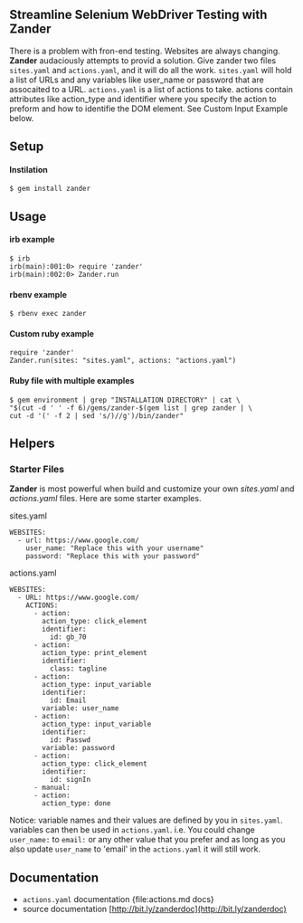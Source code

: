 Streamline Selenium WebDriver Testing with Zander
---
There is a problem with fron-end testing. Websites are always changing. **Zander** audaciously 
attempts to provid a solution. Give zander two files `sites.yaml` and `actions.yaml`, and 
it will do all the work. `sites.yaml` will hold a list of URLs and any variables like user_name or password
that are assocaited to a URL. `actions.yaml` is a list of actions to take. 
actions contain attributes like action_type and identifier where you specify 
the action to preform and how to identifie the DOM element.
See Custom Input Example below.

Setup
---
#### Instilation
    $ gem install zander

Usage
---
#### irb example 
	$ irb
	irb(main):001:0> require 'zander'
	irb(main):002:0> Zander.run

#### rbenv example 
    $ rbenv exec zander
	
#### Custom ruby example
    require 'zander'
    Zander.run(sites: "sites.yaml", actions: "actions.yaml")
    
#### Ruby file with multiple examples
	$ gem environment | grep "INSTALLATION DIRECTORY" | cat \
	"$(cut -d ' ' -f 6)/gems/zander-$(gem list | grep zander | \
	cut -d '(' -f 2 | sed 's/)//g')/bin/zander"

Helpers
---
### Starter Files    
**Zander** is most powerful when build and customize your own *sites.yaml* and *actions.yaml* files. Here are some starter examples.    
 
sites.yaml

    WEBSITES:
      - url: https://www.google.com/
        user_name: "Replace this with your username"
        password: "Replace this with your password"


actions.yaml
	
    WEBSITES:
	  - URL: https://www.google.com/
	    ACTIONS:
	      - action:
	        action_type: click_element
	        identifier:
	          id: gb_70
	      - action:
	        action_type: print_element
	        identifier:
	          class: tagline
	      - action:
	        action_type: input_variable
	        identifier:
	          id: Email
	        variable: user_name
	      - action:
	        action_type: input_variable
	        identifier:
	          id: Passwd
	        variable: password
	      - action:
	        action_type: click_element
	        identifier:
	          id: signIn
	      - manual:
	      - action:
	        action_type: done

Notice: variable names and their values are defined by you in `sites.yaml`. 
variables can then be used in `actions.yaml`. i.e. You could change `user_name:` 
to `email:` or any other value that you prefer and as long as you also 
update `user_name` to 'email' in the `actions.yaml` it will still work.

Documentation
---
* `actions.yaml` documentation {file:actions.md docs}
* source documentation [http://bit.ly/zanderdoc](http://bit.ly/zanderdoc)